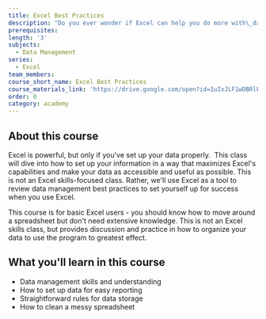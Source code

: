 ```yaml
---
title: Excel Best Practices
description: "Do you ever wonder if Excel can help you do more with\_data? This class will teach you to set up your information in a way that maximizes Excel's capabilities and make your data as accessible and useful as possible. This is not an Excel skills class, but provides discussion and practice is how to use the program to greatest effect.\n\nThis course is for basic Excel users - you should know how to move around a spreadsheet but don't need extensive knowledge."
prerequisites:
length: '3'
subjects:
  - Data Management
series:
  - Excel
team_members:
course_short_name: Excel Best Practices
course_materials_link: 'https://drive.google.com/open?id=1uIxJLF1wDBRlFAC8hRGe-KHLRpnA9mRD'
order: 0
category: academy
---
```


## About this course

Excel is powerful, but only if you've set up your data properly.&nbsp; This class will dive into how to set up your information in a way that maximizes Excel's capabilities and make your data as accessible and useful as possible. This is not an Excel skills-focused class. Rather, we'll use Excel as a tool to review data management best practices to set yourself up for success when you use Excel.

This course is for basic Excel users - you should know how to move around a spreadsheet but don't need extensive knowledge. This is not an Excel skills class, but provides discussion and practice in how to organize your data to use the program to greatest effect.

## What you'll learn in this course

* Data management skills and understanding
* How to set up data for easy reporting
* Straightforward rules for data storage
* How to clean a messy spreadsheet